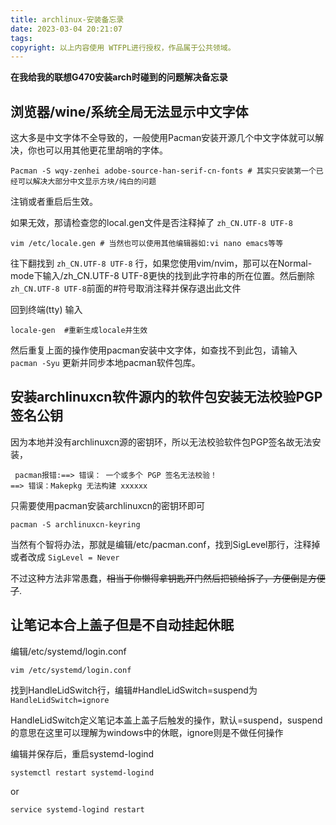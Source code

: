 ```yaml
---
title: archlinux-安装备忘录
date: 2023-03-04 20:21:07
tags:
copyright: 以上内容使用 WTFPL进行授权，作品属于公共领域。
---
```

**在我给我的联想G470安装arch时碰到的问题解决备忘录**
## 浏览器/wine/系统全局无法显示中文字体
这大多是中文字体不全导致的，一般使用Pacman安装开源几个中文字体就可以解决，你也可以用其他更花里胡哨的字体。
```
Pacman -S wqy-zenhei adobe-source-han-serif-cn-fonts # 其实只安装第一个已经可以解决大部分中文显示方块/纯白的问题
```
注销或者重启后生效。

如果无效，那请检查您的local.gen文件是否注释掉了 `zh_CN.UTF-8 UTF-8`
```
vim /etc/locale.gen # 当然也可以使用其他编辑器如:vi nano emacs等等
```
往下翻找到 `zh_CN.UTF-8 UTF-8` 行，如果您使用vim/nvim，那可以在Normal-mode下输入/zh_CN.UTF-8 UTF-8更快的找到此字符串的所在位置。然后删除`zh_CN.UTF-8 UTF-8`前面的#符号取消注释并保存退出此文件

回到终端(tty)
输入
```
locale-gen  #重新生成locale并生效
```
然后重复上面的操作使用pacman安装中文字体，如查找不到此包，请输入 `pacman -Syu` 更新并同步本地pacman软件包库。

## 安装archlinuxcn软件源内的软件包安装无法校验PGP签名公钥
因为本地并没有archlinuxcn源的密钥环，所以无法校验软件包PGP签名故无法安装，
```
 pacman报错:==> 错误： 一个或多个 PGP 签名无法校验！
==> 错误：Makepkg 无法构建 xxxxxx 
```

只需要使用pacman安装archlinuxcn的密钥环即可
```
pacman -S archlinuxcn-keyring
```
当然有个智将办法，那就是编辑/etc/pacman.conf，找到SigLevel那行，注释掉或者改成
`SigLevel = Never` 

不过这种方法非常愚蠢，~~相当于你懒得拿钥匙开门然后把锁给拆了，方便倒是方便了~~.
## 让笔记本合上盖子但是不自动挂起休眠
编辑/etc/systemd/login.conf
```
vim /etc/systemd/login.conf
```
找到HandleLidSwitch行，编辑#HandleLidSwitch=suspend为` HandleLidSwitch=ignore `

HandleLidSwitch定义笔记本盖上盖子后触发的操作，默认=suspend，suspend的意思在这里可以理解为windows中的休眠，ignore则是不做任何操作

编辑并保存后，重启systemd-logind
```
systemctl restart systemd-logind
```
or

```
service systemd-logind restart
```



